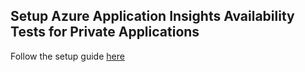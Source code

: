 ## Setup Azure Application Insights Availability Tests for Private Applications
Follow the setup guide [here](https://blog.soft-cor.com/azure-application-insights-private-availability-testing-for-highly-regulated-enterprises/)
